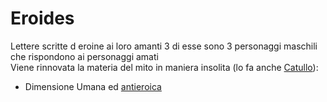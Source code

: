 # Eroides
Lettere scritte d eroine ai loro amanti
3 di esse sono 3 personaggi maschili che rispondono ai personaggi amati  
Viene rinnovata la materia del mito in maniera insolita (lo fa anche [Catullo](Catullo)):  
- Dimensione Umana ed [antieroica](Antieroe)
